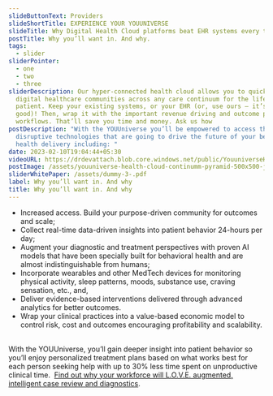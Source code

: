```yaml
---
slideButtonText: Providers
slideShortTitle: EXPERIENCE YOUR YOUUNIVERSE
slideTitle: Why Digital Health Cloud platforms beat EHR systems every time
postTitle: Why you’ll want in. And why.
tags:
  - slider
sliderPointer:
  - one
  - two
  - three
sliderDescription: Our hyper-connected health cloud allows you to quickly build
  digital healthcare communities across any care continuum for the life of the
  patient. Keep your existing systems, or your EHR (or, use ours – it’s really
  good)! Then, wrap it with the important revenue driving and outcome producing
  workflows. That’ll save you time and money. Ask us how
postDescription: "With the YOUUniverse you’ll be empowered to access the most
  disruptive technologies that are going to drive the future of your behavioral
  health delivery including: "
date: 2023-02-10T19:04:44+05:30
videoURL: https://drdevattach.blob.core.windows.net/public/YouuniverseHealthCloud.mp4
postImage: /assets/youuniverse-health-cloud-continumm-pyramid-500x500-jpg-1-.jpg
sliderWhitePaper: /assets/dummy-3-.pdf
label: Why you’ll want in. And why
title: Why you’ll want in. And why
---
```

* Increased access. Build your purpose-driven community for outcomes and scale;
* Collect real-time data-driven insights into patient behavior 24-hours per day;
* Augment your diagnostic and treatment perspectives with proven AI models that have been specially built for behavioral health and are almost indistinguishable from humans;
* Incorporate wearables and other MedTech devices for monitoring physical activity, sleep patterns, moods, substance use, craving sensation, etc., and,
* Deliver evidence-based interventions delivered through advanced analytics for better outcomes.
* Wrap your clinical practices into a value-based economic model to control risk, cost and outcomes encouraging profitability and scalability.  

With the YOUUniverse, you’ll gain deeper insight into patient behavior so you’ll enjoy personalized treatment plans based on what works best for each person seeking help with up to 30% less time spent on unproductive clinical time.  [Find out why your workforce will L.O.V.E. augmented, intelligent case review and diagnostics](https://www.youuniverse.ai/post/gpt-3-why-behavioral-healthcare-is-going-to-l-o-v-e-it).